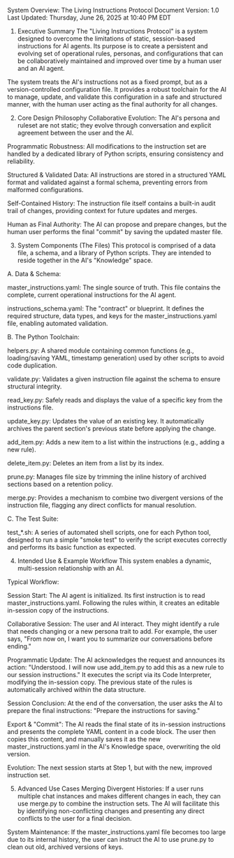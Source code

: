 System Overview: The Living Instructions Protocol
Document Version: 1.0
Last Updated: Thursday, June 26, 2025 at 10:40 PM EDT

1. Executive Summary
The "Living Instructions Protocol" is a system designed to overcome the limitations of static, session-based instructions for AI agents. Its purpose is to create a persistent and evolving set of operational rules, personas, and configurations that can be collaboratively maintained and improved over time by a human user and an AI agent.

The system treats the AI's instructions not as a fixed prompt, but as a version-controlled configuration file. It provides a robust toolchain for the AI to manage, update, and validate this configuration in a safe and structured manner, with the human user acting as the final authority for all changes.

2. Core Design Philosophy
Collaborative Evolution: The AI's persona and ruleset are not static; they evolve through conversation and explicit agreement between the user and the AI.

Programmatic Robustness: All modifications to the instruction set are handled by a dedicated library of Python scripts, ensuring consistency and reliability.

Structured & Validated Data: All instructions are stored in a structured YAML format and validated against a formal schema, preventing errors from malformed configurations.

Self-Contained History: The instruction file itself contains a built-in audit trail of changes, providing context for future updates and merges.

Human as Final Authority: The AI can propose and prepare changes, but the human user performs the final "commit" by saving the updated master file.

3. System Components (The Files)
This protocol is comprised of a data file, a schema, and a library of Python scripts. They are intended to reside together in the AI's "Knowledge" space.

A. Data & Schema:

master_instructions.yaml: The single source of truth. This file contains the complete, current operational instructions for the AI agent.

instructions_schema.yaml: The "contract" or blueprint. It defines the required structure, data types, and keys for the master_instructions.yaml file, enabling automated validation.

B. The Python Toolchain:

helpers.py: A shared module containing common functions (e.g., loading/saving YAML, timestamp generation) used by other scripts to avoid code duplication.

validate.py: Validates a given instruction file against the schema to ensure structural integrity.

read_key.py: Safely reads and displays the value of a specific key from the instructions file.

update_key.py: Updates the value of an existing key. It automatically archives the parent section's previous state before applying the change.

add_item.py: Adds a new item to a list within the instructions (e.g., adding a new rule).

delete_item.py: Deletes an item from a list by its index.

prune.py: Manages file size by trimming the inline history of archived sections based on a retention policy.

merge.py: Provides a mechanism to combine two divergent versions of the instruction file, flagging any direct conflicts for manual resolution.

C. The Test Suite:

test_*.sh: A series of automated shell scripts, one for each Python tool, designed to run a simple "smoke test" to verify the script executes correctly and performs its basic function as expected.

4. Intended Use & Example Workflow
This system enables a dynamic, multi-session relationship with an AI.

Typical Workflow:

Session Start: The AI agent is initialized. Its first instruction is to read master_instructions.yaml. Following the rules within, it creates an editable in-session copy of the instructions.

Collaborative Session: The user and AI interact. They might identify a rule that needs changing or a new persona trait to add. For example, the user says, "From now on, I want you to summarize our conversations before ending."

Programmatic Update: The AI acknowledges the request and announces its action: "Understood. I will now use add_item.py to add this as a new rule to our session instructions." It executes the script via its Code Interpreter, modifying the in-session copy. The previous state of the rules is automatically archived within the data structure.

Session Conclusion: At the end of the conversation, the user asks the AI to prepare the final instructions: "Prepare the instructions for saving."

Export & "Commit": The AI reads the final state of its in-session instructions and presents the complete YAML content in a code block. The user then copies this content, and manually saves it as the new master_instructions.yaml in the AI's Knowledge space, overwriting the old version.

Evolution: The next session starts at Step 1, but with the new, improved instruction set.

5. Advanced Use Cases
Merging Divergent Histories: If a user runs multiple chat instances and makes different changes in each, they can use merge.py to combine the instruction sets. The AI will facilitate this by identifying non-conflicting changes and presenting any direct conflicts to the user for a final decision.

System Maintenance: If the master_instructions.yaml file becomes too large due to its internal history, the user can instruct the AI to use prune.py to clean out old, archived versions of keys.